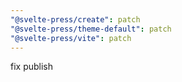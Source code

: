 ```yaml
---
"@svelte-press/create": patch
"@svelte-press/theme-default": patch
"@svelte-press/vite": patch
---
```


fix publish
